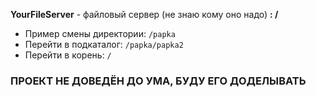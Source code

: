 **YourFileServer** - файловый сервер (не знаю кому оно надо) **: /**

- Пример смены директории: `/papka`
- Перейти в подкаталог: `/papka/papka2`
- Перейти в корень: `/`

### ПРОЕКТ НЕ ДОВЕДЁН ДО УМА, БУДУ ЕГО ДОДЕЛЫВАТЬ